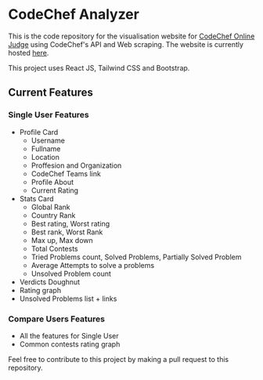 # CodeChef Analyzer 

This is the code repository for the visualisation website for [CodeChef Online Judge](https://codechef.com) using CodeChef's API and Web scraping. The website is currently hosted [here](https://cc-analyzer.netlify.app/).

This project uses React JS, Tailwind CSS and Bootstrap.

## Current Features 

### Single User Features 

* Profile Card
	* Username
	* Fullname
	* Location 
	* Proffesion and Organization
	* CodeChef Teams link 
	* Profile About 
	* Current Rating
* Stats Card 
	* Global Rank
	* Country Rank 
	* Best rating, Worst rating
	* Best rank, Worst Rank
	* Max up, Max down
	* Total Contests
	* Tried Problems count, Solved Problems, Partially Solved Problem
	* Average Attempts to solve a problems
	* Unsolved Problem count
* Verdicts Doughnut 
* Rating graph
* Unsolved Problems list + links

### Compare Users Features 

* All the features for Single User 
* Common contests rating graph


Feel free to contribute to this project by making a pull request to this repository.
